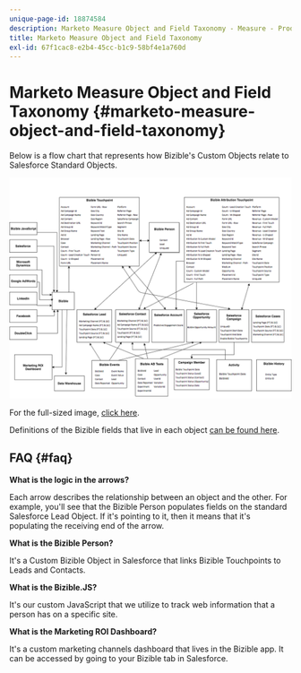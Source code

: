 ```yaml
---
unique-page-id: 18874584
description: Marketo Measure Object and Field Taxonomy - Measure - Product Documentation
title: Marketo Measure Object and Field Taxonomy
exl-id: 67f1cac8-e2b4-45cc-b1c9-58bf4e1a760d
---
```

# Marketo Measure Object and Field Taxonomy {#marketo-measure-object-and-field-taxonomy}

Below is a flow chart that represents how Bizible's Custom Objects relate to Salesforce Standard Objects.

![](assets/1-2.png)

For the full-sized image, [click here](assets/bizible-object-and-field-taxonomy-graph-full.png).  
  
Definitions of the Bizible fields that live in each object [can be found here](/help/introduction-to-marketo-measure/overview-resources/glossary-of-marketo-measure-fields.md).

## FAQ {#faq}

**What is the logic in the arrows?**

Each arrow describes the relationship between an object and the other. For example, you'll see that the Bizible Person populates fields on the standard Salesforce Lead Object. If it's pointing to it, then it means that it's populating the receiving end of the arrow.

**What is the Bizible Person?**

It's a Custom Bizible Object in Salesforce that links Bizible Touchpoints to Leads and Contacts.

**What is the Bizible.JS?**

It's our custom JavaScript that we utilize to track web information that a person has on a specific site.

**What is the Marketing ROI Dashboard?**

It's a custom marketing channels dashboard that lives in the Bizible app. It can be accessed by going to your Bizible tab in Salesforce.
